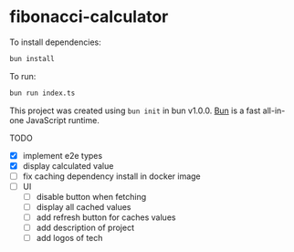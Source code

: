 # fibonacci-calculator

To install dependencies:

```bash
bun install
```

To run:

```bash
bun run index.ts
```

This project was created using `bun init` in bun v1.0.0. [Bun](https://bun.sh) is a fast all-in-one JavaScript runtime.

TODO

- [x] implement e2e types
- [x] display calculated value
- [ ] fix caching dependency install in docker image
- [ ] UI
  - [ ] disable button when fetching
  - [ ] display all cached values
  - [ ] add refresh button for caches values
  - [ ] add description of project
  - [ ] add logos of tech
